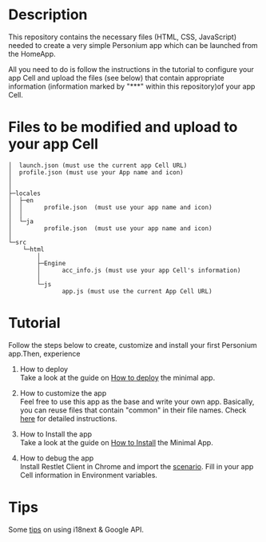 # Description  
This repository contains the necessary files (HTML, CSS, JavaScript) needed to create a very simple Personium app which can be launched from the HomeApp.

All you need to do is follow the instructions in the tutorial to configure your app Cell and upload the files (see below) that contain appropriate information (information marked by "***" within this repository)of your app Cell.  

# Files to be modified and upload to your app Cell    

    │  launch.json (must use the current app Cell URL)
    │  profile.json (must use your App name and icon)
    │  
    │      
    ├─locales
    │  ├─en
    │  │      profile.json  (must use your app name and icon)
    │  │      
    │  └─ja
    │         profile.json  (must use your app name and icon)
    │          
    └─src
        └─html
            │  
            ├─Engine
            │      acc_info.js (must use your app Cell's information)
            │      
            └─js
                   app.js (must use the current App Cell URL)



# Tutorial  
Follow the steps below to create, customize and install your first Personium app.Then, experience
1. How to deploy  
Take a look at the guide on [How to deploy](doc/HowToDeploy.md) the minimal app.  

1. How to customize the app  
Feel free to use this app as the base and write your own app. Basically, you can reuse files that contain "common" in their file names. Check [here](doc/Customizations.md) for detailed instructions.  

1. How to Install the app  
Take a look at the guide on [How to Install](doc/HowToInstallApp.md) the Minimal App.

1. How to debug the app  
Install Restlet Client in Chrome and import the [scenario](doc/Personium_Mokumoku3.json). Fill in your app Cell information in Environment variables.  

# Tips  
Some [tips](doc/Tips.md) on using i18next & Google API.    
